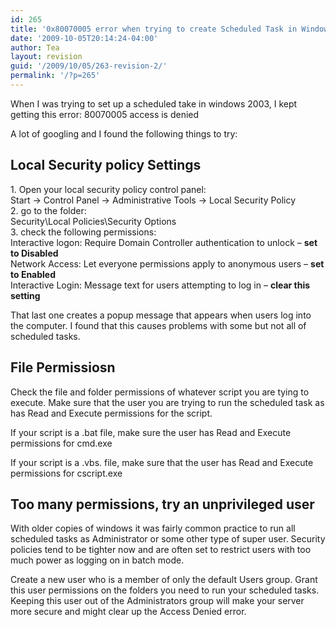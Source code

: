 ```yaml
---
id: 265
title: '0x80070005 error when trying to create Scheduled Task in Windows 2003'
date: '2009-10-05T20:14:24-04:00'
author: Tea
layout: revision
guid: '/2009/10/05/263-revision-2/'
permalink: '/?p=265'
---
```


When I was trying to set up a scheduled take in windows 2003, I kept getting this error: 80070005 access is denied

A lot of googling and I found the following things to try:

## Local Security policy Settings

1\. Open your local security policy control panel:  
Start -&gt; Control Panel -&gt; Administrative Tools -&gt; Local Security Policy  
2\. go to the folder:  
Security\\Local Policies\\Security Options  
3\. check the following permissions:  
Interactive logon: Require Domain Controller authentication to unlock – **set to Disabled**  
Network Access: Let everyone permissions apply to anonymous users – **set to Enabled**  
Interactive Login: Message text for users attempting to log in – **clear this setting**

That last one creates a popup message that appears when users log into the computer. I found that this causes problems with some but not all of scheduled tasks.

## File Permissiosn

Check the file and folder permissions of whatever script you are tying to execute. Make sure that the user you are trying to run the scheduled task as has Read and Execute permissions for the script.

If your script is a .bat file, make sure the user has Read and Execute permissions for cmd.exe

If your script is a .vbs. file, make sure that the user has Read and Execute permissions for cscript.exe

## Too many permissions, try an unprivileged user

With older copies of windows it was fairly common practice to run all scheduled tasks as Administrator or some other type of super user. Security policies tend to be tighter now and are often set to restrict users with too much power as logging on in batch mode.

Create a new user who is a member of only the default Users group. Grant this user permissions on the folders you need to run your scheduled tasks. Keeping this user out of the Administrators group will make your server more secure and might clear up the Access Denied error.